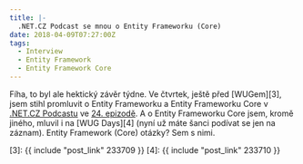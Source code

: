 ```yaml
---
title: |-
  .NET.CZ Podcast se mnou o Entity Frameworku (Core)
date: 2018-04-09T07:27:00Z
tags:
  - Interview
  - Entity Framework
  - Entity Framework Core
---
```

Fíha, to byl ale hektický závěr týdne. Ve čtvrtek, ještě před [WUGem][3], jsem stihl promluvit o Entity Frameworku a Entity Frameworku Core v [.NET.CZ Podcastu][1] ve [24. epizodě][2]. A o Entity Frameworku Core jsem, kromě jiného, mluvil i na [WUG Days][4] (nyní už máte šanci podívat se jen na záznam). Entity Framework (Core) otázky? Sem s nimi.  

[1]: https://soundcloud.com/msimecek/sets/net-cz-podcast
[2]: https://soundcloud.com/msimecek/dotnet-cz-episode-24
[3]: {{ include "post_link" 233709 }}
[4]: {{ include "post_link" 233710 }}